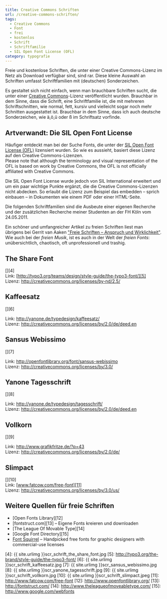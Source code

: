 ```yaml
---
title: Creative Commons Schriften
url: /creative-commons-schriften/
tags:
  - Creative Commons
  - Font
  - frei
  - kostenlos
  - Schrift
  - Schriftfamilie
  - SIL Open Font License (OFL)
category: typografie
---
```

Freie und kostenlose Schriften, die unter einer Creative Commons-Lizenz im Netz als Download verfügbar sind, sind rar. Diese kleine Auswahl an Schriften umfasst Schriftfamilien mit (deutschen) Sonderzeichen.

Es gestaltet sich nicht einfach, wenn man brauchbare Schriften sucht, die unter einer [Creative Commons][1]-Lizenz veröffentlicht wurden. Brauchbar in dem Sinne, dass die Schrift, eine Schriftfamilie ist, die mit mehreren Schriftschnitten, wie normal, fett, kursiv und vielleicht sogar noch mehr Schnitten ausgestattet ist. Brauchbar in dem Sinne, dass ich auch deutsche Sonderzeichen, wie ä,ö,ü oder ß im Schriftsatz vorfinde.

## Artverwandt: Die SIL Open Font License

Häufiger entdeckt man bei der Suche Fonts, die unter der [SIL Open Font License (OFL)][2] lizensiert wurden. So wie es aussieht, basiert diese Lizenz auf den Creative Commons-Lizenzen.  
Please note that although the terminology and visual representation of the OFL is based on work by Creative Commons, the OFL is not officially affiliated with Creative Commons.

Die SIL Open Font License wurde jedoch von SIL International erweitert und um ein paar wichtige Punkte ergänzt, die die Creative Commons-Lizenzen nicht abdecken. So erlaubt die Lizenz zum Beispiel das embedden – sprich einbauen – in Dokumenten wie einem PDF oder einer HTML-Seite.

Die folgenden Schriftfamilien sind die Ausbeute einer eigenen Recherche und der zusätzlichen Recherche meiner Studenten an der FH Köln vom 24.05.2011.

Ein schöner und umfangreicher Artikel zu freien Schriften liest man übrigens bei Gerrit van Aaken ["Freie Schriften – Anspruch und Wirklichkeit"][3]. Wie auch bei der *freien Musik*, ist es auch in der Welt der *freien Fonts*: unübersichtlich, chaotisch, oft unprofessionell und trashig.

## The Share Font

[<img src="{{ site.urlimg }}scr_schrift_the_share_font.jpg" alt="" />][4]  
Link: [http://typo3.org/teams/design/style-guide/the-typo3-font/][5]  
Lizenz: <http://creativecommons.org/licenses/by-nd/2.5/>

## Kaffeesatz

[<img src="{{ site.urlimg }}scr_schrift_kaffeesatz.jpg" alt="" title="scr_schrift_kaffeesatz" />][6]

Link: <http://yanone.de/typedesign/kaffeesatz/>  
Lizenz: <http://creativecommons.org/licenses/by/2.0/de/deed.en>

## Sansus Webissimo

[<img src="{{ site.urlimg }}scr_sansus_webissimo.jpg" alt="" title="scr_sansus_webissimo" />][7]

<p id="internal-source-marker_0.007566790794953704">
  Link: <a href="http://openfontlibrary.org/font/sansus-webissimo">http://openfontlibrary.org/font/sansus-webissimo</a><br /> Lizenz: <a href="http://creativecommons.org/licenses/by/3.0/">http://creativecommons.org/licenses/by/3.0/</a>
</p>

## Yanone Tagesschrift

[<img src="{{ site.urlimg }}scr_yanone_tagesschrift.jpg" alt="" title="scr_yanone_tagesschrift" />][8]

Link: <http://yanone.de/typedesign/tagesschrift/>  
Lizenz: <http://creativecommons.org/licenses/by/2.0/de/deed.en>

## Vollkorn

[<img src="{{ site.urlimg }}scr_schrift_vollkorn.jpg" alt="" title="scr_schrift_vollkorn" />][9]

Link: <http://www.grafikfritze.de/?p=43>  
Lizenz: <http://creativecommons.org/licenses/by/2.0/de/>

## Slimpact

[<img src="{{ site.urlimg }}scr_schrift_slimpact.jpeg" alt="" title="scr_schrift_slimpact" />][10]  
Link: [www.fatcow.com/free-font][11]  
Lizenz: <http://creativecommons.org/licenses/by/3.0/us/>

## Weitere Quellen für freie Schriften

  * [Open Fonts Library][12]
  * [fontstruct.com][13] – Eigene Fonts kreieren und downloaden
  * [The League Of Movable Type][14]
  * [Google Font Directory][15]
  * <a href="http://www.fontsquirrel.com/" target="_blank">Font Squirrel</a> – Handpicked free fonts for graphic designers with commercial-use licenses

 [1]: http://de.creativecommons.org/
 [2]: http://scripts.sil.org/cms/scripts/page.php?site_id=nrsi&item_id=OFL
 [3]: http://praegnanz.de/essays/freie-schriften-anspruch-und-wirklichkeit
 [4]: {{ site.urlimg }}scr_schrift_the_share_font.jpg
 [5]: http://typo3.org/the-brand/style-guide/the-typo3-font/
 [6]: {{ site.urlimg }}scr_schrift_kaffeesatz.jpg
 [7]: {{ site.urlimg }}scr_sansus_webissimo.jpg
 [8]: {{ site.urlimg }}scr_yanone_tagesschrift.jpg
 [9]: {{ site.urlimg }}scr_schrift_vollkorn.jpg
 [10]: {{ site.urlimg }}scr_schrift_slimpact.jpeg
 [11]: http://www.fatcow.com/free-font
 [12]: http://www.openfontlibrary.org/
 [13]: http://fontstruct.com/
 [14]: http://www.theleagueofmoveabletype.com/
 [15]: http://www.google.com/webfonts